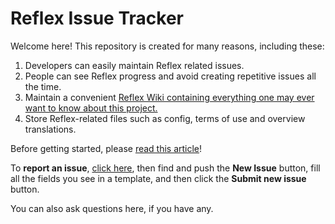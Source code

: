 # Reflex Issue Tracker

Welcome here! This repository is created for many reasons, including these:

1. Developers can easily maintain Reflex related issues.
2. People can see Reflex progress and avoid creating repetitive issues all the time.
3. Maintain a convenient [Reflex Wiki containing everything one may ever want to know about this project.](https://g.reflex.rip/wiki)
4. Store Reflex-related files such as config, terms of use and overview translations.


Before getting started, please [read this article](https://goo.gl/Sjdqvb)!

To **report an issue**, [click here](http://go.reflex.rip/bug "Click this label to open the Issue Tracker itself"), then find and push the **New Issue** button, fill all the fields you see in a template, and then click the **Submit new issue** button.


You can also ask questions here, if you have any.
